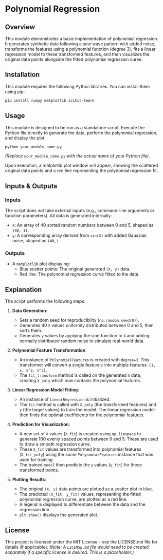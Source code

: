 # Polynomial Regression

## Overview
This module demonstrates a basic implementation of polynomial regression. It generates synthetic data following a sine wave pattern with added noise, transforms the features using a polynomial function (degree 3), fits a linear regression model to these transformed features, and then visualizes the original data points alongside the fitted polynomial regression curve.

## Installation
This module requires the following Python libraries. You can install them using pip:

```bash
pip install numpy matplotlib scikit-learn
```

## Usage
This module is designed to be run as a standalone script. Execute the Python file directly to generate the data, perform the polynomial regression, and display the plot.

```bash
python your_module_name.py
```
*(Replace `your_module_name.py` with the actual name of your Python file).*

Upon execution, a matplotlib plot window will appear, showing the scattered original data points and a red line representing the polynomial regression fit.

## Inputs & Outputs
### Inputs
The script does not take external inputs (e.g., command-line arguments or function parameters). All data is generated internally:
*   `X`: An array of 40 sorted random numbers between 0 and 5, shaped as `(40, 1)`.
*   `y`: A corresponding array derived from `sin(X)` with added Gaussian noise, shaped as `(40,)`.

### Outputs
*   A `matplotlib` plot displaying:
    *   Blue scatter points: The original generated `(X, y)` data.
    *   Red line: The polynomial regression curve fitted to the data.

## Explanation
The script performs the following steps:

1.  **Data Generation**:
    *   Sets a random seed for reproducibility (`np.random.seed(0)`).
    *   Generates 40 `X` values uniformly distributed between 0 and 5, then sorts them.
    *   Generates `y` values by applying the sine function to `X` and adding normally distributed random noise to simulate real-world data.

2.  **Polynomial Feature Transformation**:
    *   An instance of `PolynomialFeatures` is created with `degree=3`. This transformer will convert a single feature `x` into multiple features: `[1, x, x^2, x^3]`.
    *   The `fit_transform` method is called on the generated `X` data, creating `X_poly` which now contains the polynomial features.

3.  **Linear Regression Model Fitting**:
    *   An instance of `LinearRegression` is initialized.
    *   The `fit` method is called with `X_poly` (the transformed features) and `y` (the target values) to train the model. The linear regression model then finds the optimal coefficients for the polynomial features.

4.  **Prediction for Visualization**:
    *   A new set of `X` values (`X_fit`) is created using `np.linspace` to generate 100 evenly spaced points between 0 and 5. These are used to draw a smooth regression curve.
    *   These `X_fit` values are transformed into polynomial features (`X_fit_poly`) using the *same* `PolynomialFeatures` instance that was used for training.
    *   The trained `model` then predicts the `y` values (`y_fit`) for these transformed points.

5.  **Plotting Results**:
    *   The original `(X, y)` data points are plotted as a scatter plot in blue.
    *   The predicted `(X_fit, y_fit)` values, representing the fitted polynomial regression curve, are plotted as a red line.
    *   A legend is displayed to differentiate between the data and the regression line.
    *   `plt.show()` displays the generated plot.

## License
This project is licensed under the MIT License - see the LICENSE.md file for details (if applicable).
*(Note: A `LICENSE.md` file would need to be created separately if a specific license is desired. This is a placeholder.)*